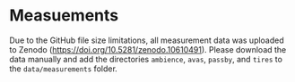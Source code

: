 # Measuements
Due to the GitHub file size limitations, all measurement data was uploaded to Zenodo (https://doi.org/10.5281/zenodo.10610491).
Please download the data manually and add the directories `ambience`, `avas`, `passby`, and `tires` to the `data/measurements` folder.
